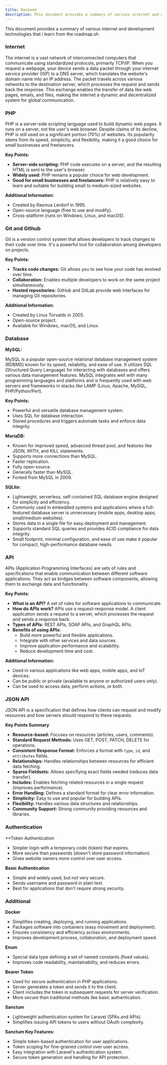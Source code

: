 ```yaml
---
title: Backend
description: This document provides a summary of various internet and development technologies.
---
```


This document provides a summary of various internet and development technologies that i learn from the roadmap.sh

<!-- ## Further reading

- Read [about how-to guides](https://diataxis.fr/how-to-guides/) in the Diátaxis framework -->





### Internet

The internet is a vast network of interconnected computers that communicate using standardized protocols, primarily TCP/IP. When you request a webpage, your device sends a data packet through your internet service provider (ISP) to a DNS server, which translates the website's domain name into an IP address. The packet travels across various networks to the destination server, which processes the request and sends back the response. This exchange enables the transfer of data like web pages, emails, and files, making the internet a dynamic and decentralized system for global communication.

### PHP

PHP is a server-side scripting language used to build dynamic web pages. It runs on a server, not the user's web browser. Despite claims of its decline, PHP is still used on a significant portion (70%) of websites. Its popularity stems from its speed, simplicity, and flexibility, making it a good choice for small businesses and freelancers.

**Key Points:**

* **Server-side scripting:** PHP code executes on a server, and the resulting HTML is sent to the user's browser.
* **Widely used:** PHP remains a popular choice for web development.
* **Good for small businesses and freelancers:** PHP is relatively easy to learn and suitable for building small to medium-sized websites.

**Additional Information:**

* Created by Rasmus Lerdorf in 1995.
* Open-source language (free to use and modify).
* Cross-platform (runs on Windows, Linux, and macOS).

### Git and Github

Git is a version control system that allows developers to track changes to their code over time. It's a powerful tool for collaboration among developers on projects.

**Key Points:**

* **Tracks code changes:** Git allows you to see how your code has evolved over time.
* **Collaboration:** Enables multiple developers to work on the same project simultaneously.
* **Hosted repositories:** GitHub and GitLab provide web interfaces for managing Git repositories.

**Additional Information:**

* Created by Linus Torvalds in 2005.
* Open-source project.
* Available for Windows, macOS, and Linux.

### Database

**MySQL:**

MySQL is a popular open-source relational database management system (RDBMS) known for its speed, reliability, and ease of use. It utilizes SQL (Structured Query Language) for interacting with databases and offers various data management features. MySQL integrates well with many programming languages and platforms and is frequently used with web servers and frameworks in stacks like LAMP (Linux, Apache, MySQL, PHP/Python/Perl).

**Key Points:**

* Powerful and versatile database management system.
* Uses SQL for database interaction.
* Stored procedures and triggers automate tasks and enforce data integrity.

**MariaDB:**

* Known for improved speed, advanced thread pool, and features like JSON, WITH, and KILL statements.
* Supports more connections than MySQL.
* Faster replication.
* Fully open-source.
* Generally faster than MySQL.
* Forked from MySQL in 2009.

**SQLite:**

* Lightweight, serverless, self-contained SQL database engine designed for simplicity and efficiency.
* Commonly used in embedded systems and applications where a full-featured database server is unnecessary (mobile apps, desktop apps, small/medium websites).
* Stores data in a single file for easy deployment and management.
* Supports standard SQL queries and provides ACID compliance for data integrity.
* Small footprint, minimal configuration, and ease of use make it popular for compact, high-performance database needs. 

### API

APIs (Application Programming Interfaces) are sets of rules and specifications that enable communication between different software applications. They act as bridges between software components, allowing them to exchange data and functionality.

**Key Points:**

* **What is an API?** A set of rules for software applications to communicate.
* **How do APIs work?** APIs use a request-response model. A client application sends a request to a server, which processes the request and sends a response back.
* **Types of APIs:** REST APIs, SOAP APIs, and GraphQL APIs.
* **Benefits of using APIs:**
    * Build more powerful and flexible applications.
    * Integrate with other services and data sources.
    * Improve application performance and scalability.
    * Reduce development time and cost.

**Additional Information:**

* Used in various applications like web apps, mobile apps, and IoT devices.
* Can be public or private (available to anyone or authorized users only).
* Can be used to access data, perform actions, or both.

### JSON API

JSON API is a specification that defines how clients can request and modify resources and how servers should respond to these requests.

**Key Points Summary**

* **Resource-based:** Focuses on resources (articles, users, comments).
* **Standard Request Methods:** Uses GET, POST, PATCH, DELETE for operations.
* **Consistent Response Format:** Enforces a format with `type`, `id`, and `attributes` fields.
* **Relationships:** Handles relationships between resources for efficient data fetching.
* **Sparse Fieldsets:** Allows specifying exact fields needed (reduces data transfer).
* **Includes:** Enables fetching related resources in a single request (improves performance).
* **Error Handling:** Defines a standard format for clear error information.
* **Simplicity:** Easy to use and popular for building APIs.
* **Flexibility:** Handles various data structures and relationships.
* **Community Support:** Strong community providing resources and libraries.

### Authentication
**Token Authentication

* Simpler login with a temporary code (token) that expires.
* More secure than passwords (doesn't store password information).
* Gives website owners more control over user access.

**Basic Authentication**

* Simple and widely used, but not very secure.
* Sends username and password in plain text.
* Best for applications that don't require strong security.

### Additional

**Docker**

* Simplifies creating, deploying, and running applications.
* Packages software into containers (easy movement and deployment).
* Ensures consistency and efficiency across environments.
* Improves development process, collaboration, and deployment speed.

**Enum**

* Special data type defining a set of named constants (fixed values).
* Improves code readability, maintainability, and reduces errors.

**Bearer Token**

* Used for secure authentication in PHP applications.
* Server generates a token and sends it to the client.
* Client includes the token in subsequent requests for server verification.
* More secure than traditional methods like basic authentication.

**Sanctum**

* Lightweight authentication system for Laravel (SPAs and APIs).
* Simplifies issuing API tokens to users without OAuth complexity.

**Sanctum Key Features:**

* Simple token-based authentication for user applications.
* Token scoping for fine-grained control over user access.
* Easy integration with Laravel's authentication system.
* Secure token generation and handling for API protection.
